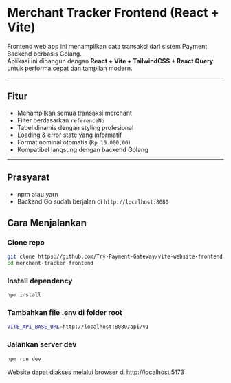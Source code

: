 # Merchant Tracker Frontend (React + Vite)

Frontend web app ini menampilkan data transaksi dari sistem Payment Backend berbasis Golang.  
Aplikasi ini dibangun dengan **React + Vite + TailwindCSS + React Query** untuk performa cepat dan tampilan modern.

---

## Fitur

- Menampilkan semua transaksi merchant  
- Filter berdasarkan `referenceNo`  
- Tabel dinamis dengan styling profesional  
- Loading & error state yang informatif  
- Format nominal otomatis (`Rp 10.000,00`)  
- Kompatibel langsung dengan backend Golang  

---

## Prasyarat

- npm atau yarn
- Backend Go sudah berjalan di `http://localhost:8080`

## Cara Menjalankan

### Clone repo
```bash
git clone https://github.com/Try-Payment-Gateway/vite-website-frontend.git
cd merchant-tracker-frontend
```

### Install dependency
```bash
npm install
```

### Tambahkan file .env di folder root
```bash
VITE_API_BASE_URL=http://localhost:8080/api/v1
```

### Jalankan server dev
```bash
npm run dev
```

Website dapat diakses melalui browser di http://localhost:5173